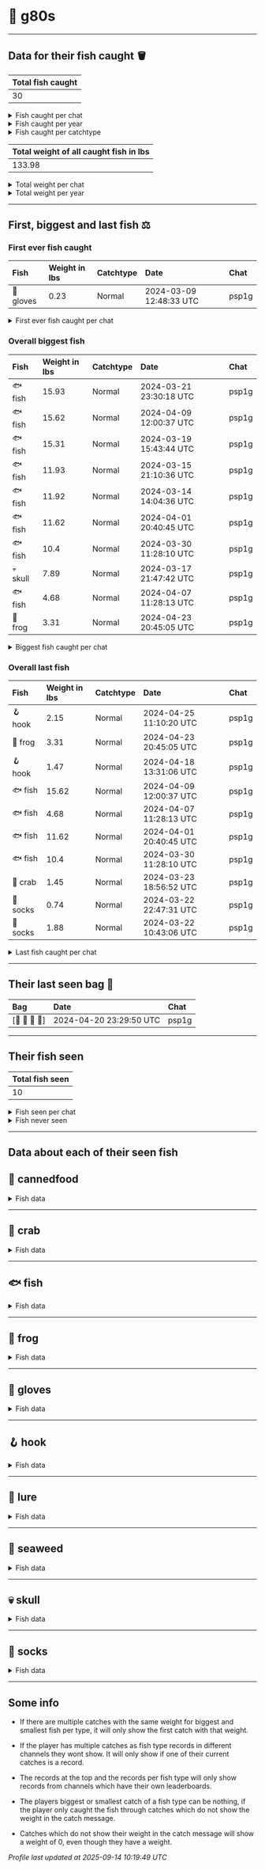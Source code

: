 # 🎣 g80s



---------------

## Data for their fish caught 🪣
| Total fish caught |
|:------------------|
| 30                |

<details>
<summary>Fish caught per chat</summary>

| - | Chat  | Fish caught |
|:--|:------|:------------|
| 1 | psp1g | 30          |

</details>

<details>
<summary>Fish caught per year</summary>

| - | Year | Count | Chat       |
|:--|:-----|:------|:-----------|
| 1 | 2024 | 30    | psp1g: 30  |

</details>

<details>
<summary>Fish caught per catchtype</summary>

| - | Catchtype     | Count | Chat       |
|:--|:--------------|:------|:-----------|
| 1 | Normal        | 29    | psp1g: 29  |
| 2 | Release bonus | 1     | psp1g: 1   |

</details>

| Total weight of all caught fish in lbs |
|:---------------------------------------|
| 133.98                                 |

<details>
<summary>Total weight per chat</summary>

| - | Chat  | Total weight in lbs |
|:--|:------|:--------------------|
| 1 | psp1g | 133.98              |

</details>

<details>
<summary>Total weight per year</summary>

| - | Year | Total weight in lbs | Chat           |
|:--|:-----|:--------------------|:---------------|
| 1 | 2024 | 133.98              | psp1g: 133.98  |

</details>

---------------

## First, biggest and last fish ⚖️
### First ever fish caught
| Fish      | Weight in lbs | Catchtype | Date                    | Chat  |
|:----------|:--------------|:----------|:------------------------|:------|
| 🧤 gloves | 0.23          | Normal    | 2024-03-09 12:48:33 UTC | psp1g |

<details>
<summary>First ever fish caught per chat</summary>

| Chat  | Fish      | Weight in lbs | Catchtype | Date                    |
|:------|:----------|:--------------|:----------|:------------------------|
| psp1g | 🧤 gloves | 0.23          | Normal    | 2024-03-09 12:48:33 UTC |

</details>

### Overall biggest fish
| Fish     | Weight in lbs | Catchtype | Date                    | Chat  |
|:---------|:--------------|:----------|:------------------------|:------|
| 🐟 fish  | 15.93         | Normal    | 2024-03-21 23:30:18 UTC | psp1g |
| 🐟 fish  | 15.62         | Normal    | 2024-04-09 12:00:37 UTC | psp1g |
| 🐟 fish  | 15.31         | Normal    | 2024-03-19 15:43:44 UTC | psp1g |
| 🐟 fish  | 11.93         | Normal    | 2024-03-15 21:10:36 UTC | psp1g |
| 🐟 fish  | 11.92         | Normal    | 2024-03-14 14:04:36 UTC | psp1g |
| 🐟 fish  | 11.62         | Normal    | 2024-04-01 20:40:45 UTC | psp1g |
| 🐟 fish  | 10.4          | Normal    | 2024-03-30 11:28:10 UTC | psp1g |
| 💀 skull | 7.89          | Normal    | 2024-03-17 21:47:42 UTC | psp1g |
| 🐟 fish  | 4.68          | Normal    | 2024-04-07 11:28:13 UTC | psp1g |
| 🐸 frog  | 3.31          | Normal    | 2024-04-23 20:45:05 UTC | psp1g |

<details>
<summary>Biggest fish caught per chat</summary>

| Chat  | Fish    | Weight in lbs | Catchtype | Date                    |
|:------|:--------|:--------------|:----------|:------------------------|
| psp1g | 🐟 fish | 15.93         | Normal    | 2024-03-21 23:30:18 UTC |

</details>

### Overall last fish
| Fish     | Weight in lbs | Catchtype | Date                    | Chat  |
|:---------|:--------------|:----------|:------------------------|:------|
| 🪝 hook  | 2.15          | Normal    | 2024-04-25 11:10:20 UTC | psp1g |
| 🐸 frog  | 3.31          | Normal    | 2024-04-23 20:45:05 UTC | psp1g |
| 🪝 hook  | 1.47          | Normal    | 2024-04-18 13:31:06 UTC | psp1g |
| 🐟 fish  | 15.62         | Normal    | 2024-04-09 12:00:37 UTC | psp1g |
| 🐟 fish  | 4.68          | Normal    | 2024-04-07 11:28:13 UTC | psp1g |
| 🐟 fish  | 11.62         | Normal    | 2024-04-01 20:40:45 UTC | psp1g |
| 🐟 fish  | 10.4          | Normal    | 2024-03-30 11:28:10 UTC | psp1g |
| 🦀 crab  | 1.45          | Normal    | 2024-03-23 18:56:52 UTC | psp1g |
| 🧦 socks | 0.74          | Normal    | 2024-03-22 22:47:31 UTC | psp1g |
| 🧦 socks | 1.88          | Normal    | 2024-03-22 10:43:06 UTC | psp1g |

<details>
<summary>Last fish caught per chat</summary>

| Chat  | Fish    | Weight in lbs | Catchtype | Date                    |
|:------|:--------|:--------------|:----------|:------------------------|
| psp1g | 🪝 hook | 2.15          | Normal    | 2024-04-25 11:10:20 UTC |

</details>

---------------

## Their last seen bag 🎒
| Bag           | Date                    | Chat  |
|:--------------|:------------------------|:------|
| [🦀 🦀 🦀 🦀] | 2024-04-20 23:29:50 UTC | psp1g |

---------------

## Their fish seen
| Total fish seen |
|:----------------|
| 10              |

<details>
<summary>Fish seen per chat</summary>

| - | Chat  | Fish seen |
|:--|:------|:----------|
| 1 | psp1g | 10        |

</details>

<details>
<summary>Fish never seen</summary>

*  8ball 🎱

*  acorn 🌰

*  ant 🐜

*  athleticshoe 👟

*  balletshoes 🩰

*  bat 🦇

*  beaver 🦫

*  bee 🐝

*  beetle 🪲

*  beveragebox 🧃

*  bilberries 🫐

*  bird 🐦

*  blackbird 🐦‍⬛

*  blackcat 🐈‍⬛

*  blowfish 🐡

*  bobber 🪀

*  bone 🦴

*  boot 👢

*  briefs 🩲

*  brownmushroom 🍄‍🟫

*  bubbleteacup 🧋

*  butterfly 🦋

*  cactus 🌵

*  candy 🍬

*  carpentrysaw 🪚

*  caterpillar 🐛

*  coat 🧥

*  cockroach 🪳

*  compass 🧭

*  coral 🪸

*  cricket 🦗

*  crocodile 🐊

*  crowberries 🍇

*  crown 👑

*  cucumber 🥒

*  dagger 🗡️

*  darksunglasses 🕶️

*  dolphin 🐬

*  dragon 🐉

*  duck 🦆

*  emptynest 🪹

*  feather 🪶

*  fly 🪰

*  goose 🪿

*  grass 🌾

*  icecube 🧊

*  iceskate ⛸️

*  iphone 📱

*  jar 🫙

*  jellyfish 🪼

*  kite 🪁

*  ladybug 🐞

*  leaf 🍃

*  lizard 🦎

*  lobster 🦞

*  log 🪵

*  lupine 🪻

*  malegenie 🧞‍♂

*  mapleleaf 🍁

*  mermaid 🧜‍♀️

*  moose 🫎

*  mosquito 🦟

*  mushroom 🍄

*  nestwitheggs 🪺

*  octopus 🐙

*  oildrum 🛢️

*  otter 🦦

*  owl 🦉

*  oyster 🦪

*  penguin 🐧

*  plankton 🦠

*  polarbear 🐻‍❄

*  rat 🐀

*  rock 🪨

*  rose 🌹

*  sandal 👡

*  sanddollar 🍥

*  sandwich 🥪

*  sauropod 🦕

*  scarf 🧣

*  scorpion 🦂

*  seal 🦭

*  shamrock ☘️

*  shark 🦈

*  shell 🐚

*  shoppingcart 🛒

*  shrimp 🦐

*  slotmachine 🎰

*  snail 🐌

*  snake 🐍

*  spider 🕷️

*  spiderweb 🕸️

*  sponge 🧽

*  squid 🦑

*  squirrel 🐿️

*  sunflower 🌻

*  sunscreenbottle 🧴

*  swan 🦢

*  teddybear 🧸

*  thongsandal 🩴

*  tropicalfish 🐠

*  tulip 🌷

*  turtle 🐢

*  umbrella ☂️

*  whale 🐳

*  whale2 🐋

*  wiltedflower 🥀

*  wireline 🧵

*  womanshat 👒

*  worm 🪱

*  zombie 🧟

In total 111 fish never seen
</details>

---------------

## Data about each of their seen fish

## 🥫 cannedfood

<details>
<summary>Fish data</summary>

| Caught in total |
|:----------------|
| 1               |

### Fish caught per chat
| 🥫 | Chat  | Fish caught |
|:---|:------|:------------|
| 1  | psp1g | 1           |

### Fish caught per year
| 🥫 | Year | Count | Chat      |
|:---|:-----|:------|:----------|
| 1  | 2024 | 1     | psp1g: 1  |

### Fish caught per catchtype
| 🥫 | Catchtype | Count | Chat      |
|:---|:----------|:------|:----------|
| 1  | Normal    | 1     | psp1g: 1  |

| 🥫             | Weight in lbs | Catchtype | Date                    | Chat  |
|:---------------|:--------------|:----------|:------------------------|:------|
| First catch    | 1.8           | Normal    | 2024-03-20 21:25:28 UTC | psp1g |
| Last catch     | 1.8           | Normal    | 2024-03-20 21:25:28 UTC | psp1g |
| Biggest catch  | 1.8           | Normal    | 2024-03-20 21:25:28 UTC | psp1g |
| Smallest catch | 1.8           | Normal    | 2024-03-20 21:25:28 UTC | psp1g |

</details>

---------------

## 🦀 crab

<details>
<summary>Fish data</summary>

| Caught in total |
|:----------------|
| 4               |

### Fish caught per chat
| 🦀 | Chat  | Fish caught |
|:---|:------|:------------|
| 1  | psp1g | 4           |

### Fish caught per year
| 🦀 | Year | Count | Chat      |
|:---|:-----|:------|:----------|
| 1  | 2024 | 4     | psp1g: 4  |

### Fish caught per catchtype
| 🦀 | Catchtype | Count | Chat      |
|:---|:----------|:------|:----------|
| 1  | Normal    | 4     | psp1g: 4  |

| 🦀             | Weight in lbs | Catchtype | Date                    | Chat  |
|:---------------|:--------------|:----------|:------------------------|:------|
| First catch    | 0.53          | Normal    | 2024-03-12 10:47:04 UTC | psp1g |
| Last catch     | 1.45          | Normal    | 2024-03-23 18:56:52 UTC | psp1g |
| Biggest catch  | 2.64          | Normal    | 2024-03-13 12:26:50 UTC | psp1g |
| Smallest catch | 0.53          | Normal    | 2024-03-12 10:47:04 UTC | psp1g |

</details>

---------------

## 🐟 fish

<details>
<summary>Fish data</summary>

| Caught in total |
|:----------------|
| 9               |

### Fish caught per chat
| 🐟 | Chat  | Fish caught |
|:---|:------|:------------|
| 1  | psp1g | 9           |

### Fish caught per year
| 🐟 | Year | Count | Chat      |
|:---|:-----|:------|:----------|
| 1  | 2024 | 9     | psp1g: 9  |

### Fish caught per catchtype
| 🐟 | Catchtype | Count | Chat      |
|:---|:----------|:------|:----------|
| 1  | Normal    | 9     | psp1g: 9  |

| 🐟             | Weight in lbs | Catchtype | Date                    | Chat  |
|:---------------|:--------------|:----------|:------------------------|:------|
| First catch    | 11.92         | Normal    | 2024-03-14 14:04:36 UTC | psp1g |
| Last catch     | 15.62         | Normal    | 2024-04-09 12:00:37 UTC | psp1g |
| Biggest catch  | 15.93         | Normal    | 2024-03-21 23:30:18 UTC | psp1g |
| Smallest catch | 0.07          | Normal    | 2024-03-22 08:09:41 UTC | psp1g |

</details>

---------------

## 🐸 frog

<details>
<summary>Fish data</summary>

| Caught in total |
|:----------------|
| 3               |

### Fish caught per chat
| 🐸 | Chat  | Fish caught |
|:---|:------|:------------|
| 1  | psp1g | 3           |

### Fish caught per year
| 🐸 | Year | Count | Chat      |
|:---|:-----|:------|:----------|
| 1  | 2024 | 3     | psp1g: 3  |

### Fish caught per catchtype
| 🐸 | Catchtype | Count | Chat      |
|:---|:----------|:------|:----------|
| 1  | Normal    | 3     | psp1g: 3  |

| 🐸             | Weight in lbs | Catchtype | Date                    | Chat  |
|:---------------|:--------------|:----------|:------------------------|:------|
| First catch    | 2.99          | Normal    | 2024-03-10 10:33:14 UTC | psp1g |
| Last catch     | 3.31          | Normal    | 2024-04-23 20:45:05 UTC | psp1g |
| Biggest catch  | 3.31          | Normal    | 2024-04-23 20:45:05 UTC | psp1g |
| Smallest catch | 0.15          | Normal    | 2024-03-20 19:02:19 UTC | psp1g |

</details>

---------------

## 🧤 gloves

<details>
<summary>Fish data</summary>

| Caught in total |
|:----------------|
| 1               |

### Fish caught per chat
| 🧤 | Chat  | Fish caught |
|:---|:------|:------------|
| 1  | psp1g | 1           |

### Fish caught per year
| 🧤 | Year | Count | Chat      |
|:---|:-----|:------|:----------|
| 1  | 2024 | 1     | psp1g: 1  |

### Fish caught per catchtype
| 🧤 | Catchtype | Count | Chat      |
|:---|:----------|:------|:----------|
| 1  | Normal    | 1     | psp1g: 1  |

| 🧤             | Weight in lbs | Catchtype | Date                    | Chat  |
|:---------------|:--------------|:----------|:------------------------|:------|
| First catch    | 0.23          | Normal    | 2024-03-09 12:48:33 UTC | psp1g |
| Last catch     | 0.23          | Normal    | 2024-03-09 12:48:33 UTC | psp1g |
| Biggest catch  | 0.23          | Normal    | 2024-03-09 12:48:33 UTC | psp1g |
| Smallest catch | 0.23          | Normal    | 2024-03-09 12:48:33 UTC | psp1g |

</details>

---------------

## 🪝 hook

<details>
<summary>Fish data</summary>

| Caught in total |
|:----------------|
| 2               |

### Fish caught per chat
| 🪝 | Chat  | Fish caught |
|:---|:------|:------------|
| 1  | psp1g | 2           |

### Fish caught per year
| 🪝 | Year | Count | Chat      |
|:---|:-----|:------|:----------|
| 1  | 2024 | 2     | psp1g: 2  |

### Fish caught per catchtype
| 🪝 | Catchtype | Count | Chat      |
|:---|:----------|:------|:----------|
| 1  | Normal    | 2     | psp1g: 2  |

| 🪝             | Weight in lbs | Catchtype | Date                    | Chat  |
|:---------------|:--------------|:----------|:------------------------|:------|
| First catch    | 1.47          | Normal    | 2024-04-18 13:31:06 UTC | psp1g |
| Last catch     | 2.15          | Normal    | 2024-04-25 11:10:20 UTC | psp1g |
| Biggest catch  | 2.15          | Normal    | 2024-04-25 11:10:20 UTC | psp1g |
| Smallest catch | 1.47          | Normal    | 2024-04-18 13:31:06 UTC | psp1g |

</details>

---------------

## 🎏 lure

<details>
<summary>Fish data</summary>

| Caught in total |
|:----------------|
| 2               |

### Fish caught per chat
| 🎏 | Chat  | Fish caught |
|:---|:------|:------------|
| 1  | psp1g | 2           |

### Fish caught per year
| 🎏 | Year | Count | Chat      |
|:---|:-----|:------|:----------|
| 1  | 2024 | 2     | psp1g: 2  |

### Fish caught per catchtype
| 🎏 | Catchtype     | Count | Chat      |
|:---|:--------------|:------|:----------|
| 1  | Normal        | 1     | psp1g: 1  |
| 1  | Release bonus | 1     | psp1g: 1  |

| 🎏             | Weight in lbs | Catchtype     | Date                    | Chat  |
|:---------------|:--------------|:--------------|:------------------------|:------|
| First catch    | 0             | Release bonus | 2024-03-17 07:39:01 UTC | psp1g |
| Last catch     | 2.8           | Normal        | 2024-03-19 14:42:59 UTC | psp1g |
| Biggest catch  | 2.8           | Normal        | 2024-03-19 14:42:59 UTC | psp1g |
| Smallest catch | 2.8           | Normal        | 2024-03-19 14:42:59 UTC | psp1g |

</details>

---------------

## 🌿 seaweed

<details>
<summary>Fish data</summary>

| Caught in total |
|:----------------|
| 2               |

### Fish caught per chat
| 🌿 | Chat  | Fish caught |
|:---|:------|:------------|
| 1  | psp1g | 2           |

### Fish caught per year
| 🌿 | Year | Count | Chat      |
|:---|:-----|:------|:----------|
| 1  | 2024 | 2     | psp1g: 2  |

### Fish caught per catchtype
| 🌿 | Catchtype | Count | Chat      |
|:---|:----------|:------|:----------|
| 1  | Normal    | 2     | psp1g: 2  |

| 🌿             | Weight in lbs | Catchtype | Date                    | Chat  |
|:---------------|:--------------|:----------|:------------------------|:------|
| First catch    | 0.18          | Normal    | 2024-03-13 13:15:08 UTC | psp1g |
| Last catch     | 0.31          | Normal    | 2024-03-19 07:57:02 UTC | psp1g |
| Biggest catch  | 0.31          | Normal    | 2024-03-19 07:57:02 UTC | psp1g |
| Smallest catch | 0.18          | Normal    | 2024-03-13 13:15:08 UTC | psp1g |

</details>

---------------

## 💀 skull

<details>
<summary>Fish data</summary>

| Caught in total |
|:----------------|
| 3               |

### Fish caught per chat
| 💀 | Chat  | Fish caught |
|:---|:------|:------------|
| 1  | psp1g | 3           |

### Fish caught per year
| 💀 | Year | Count | Chat      |
|:---|:-----|:------|:----------|
| 1  | 2024 | 3     | psp1g: 3  |

### Fish caught per catchtype
| 💀 | Catchtype | Count | Chat      |
|:---|:----------|:------|:----------|
| 1  | Normal    | 3     | psp1g: 3  |

| 💀             | Weight in lbs | Catchtype | Date                    | Chat  |
|:---------------|:--------------|:----------|:------------------------|:------|
| First catch    | 1.55          | Normal    | 2024-03-10 11:40:29 UTC | psp1g |
| Last catch     | 7.89          | Normal    | 2024-03-17 21:47:42 UTC | psp1g |
| Biggest catch  | 7.89          | Normal    | 2024-03-17 21:47:42 UTC | psp1g |
| Smallest catch | 1.55          | Normal    | 2024-03-10 11:40:29 UTC | psp1g |

</details>

---------------

## 🧦 socks

<details>
<summary>Fish data</summary>

| Caught in total |
|:----------------|
| 3               |

### Fish caught per chat
| 🧦 | Chat  | Fish caught |
|:---|:------|:------------|
| 1  | psp1g | 3           |

### Fish caught per year
| 🧦 | Year | Count | Chat      |
|:---|:-----|:------|:----------|
| 1  | 2024 | 3     | psp1g: 3  |

### Fish caught per catchtype
| 🧦 | Catchtype | Count | Chat      |
|:---|:----------|:------|:----------|
| 1  | Normal    | 3     | psp1g: 3  |

| 🧦             | Weight in lbs | Catchtype | Date                    | Chat  |
|:---------------|:--------------|:----------|:------------------------|:------|
| First catch    | 0.94          | Normal    | 2024-03-16 19:14:26 UTC | psp1g |
| Last catch     | 0.74          | Normal    | 2024-03-22 22:47:31 UTC | psp1g |
| Biggest catch  | 1.88          | Normal    | 2024-03-22 10:43:06 UTC | psp1g |
| Smallest catch | 0.74          | Normal    | 2024-03-22 22:47:31 UTC | psp1g |

</details>

---------------
## Some info

*  If there are multiple catches with the same weight for biggest and smallest fish per type, it will only show the first catch with that weight.

*  If the player has multiple catches as fish type records in different channels they wont show. It will only show if one of their current catches is a record.

*  The records at the top and the records per fish type will only show records from channels which have their own leaderboards.

*  The players biggest or smallest catch of a fish type can be nothing, if the player only caught the fish through catches which do not show the weight in the catch message.

*  Catches which do not show their weight in the catch message will show a weight of 0, even though they have a weight.

_Profile last updated at 2025-09-14 10:19:49 UTC_
